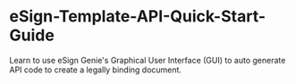 # eSign-Template-API-Quick-Start-Guide
Learn to use eSign Genie's Graphical User Interface (GUI) to auto generate API code to create a legally binding document.
